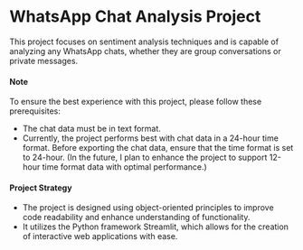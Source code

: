 # WhatsApp Chat Analysis Project
This project focuses on sentiment analysis techniques and is capable of analyzing any WhatsApp chats, whether they are group conversations or private messages.

#### **Note**
To ensure the best experience with this project, please follow these prerequisites:
- The chat data must be in text format.
- Currently, the project performs best with chat data in a 24-hour time format. Before exporting the chat data, ensure that the time format is set to 24-hour. (In the future, I plan to enhance the project to support 12-hour time format data with optimal performance.)

#### Project Strategy
- The project is designed using object-oriented principles to improve code readability and enhance understanding of functionality.
- It utilizes the Python framework Streamlit, which allows for the creation of interactive web applications with ease.



